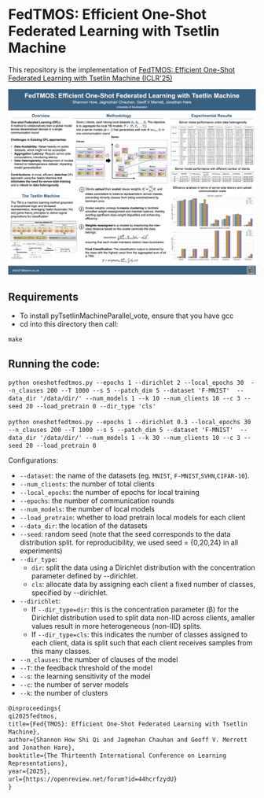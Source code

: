 # FedTMOS: Efficient One-Shot Federated Learning with Tsetlin Machine

This repository is the implementation of [FedTMOS: Efficient One-Shot Federated Learning with Tsetlin Machine (ICLR'25)](https://openreview.net/forum?id=44hcrfzydU&referrer=%5BAuthor%20Console%5D(%2Fgroup%3Fid%3DICLR.cc%2F2025%2FConference%2FAuthors%23your-submissions))


<img width="1530" alt="image" src="src/iclrposter_shannon.png">


## Requirements

- To install pyTsetlinMachineParallel_vote, ensure that you have gcc 
- cd into this directory then call:
  
  
```
make
```

## Running the code:

```
python oneshotfedtmos.py --epochs 1 --dirichlet 2 --local_epochs 30  --n_clauses 200 --T 1000 --s 5 --patch_dim 5 --dataset 'F-MNIST'  --data_dir '/data/dir/' --num_models 1 --k 10 --num_clients 10 --c 3 --seed 20 --load_pretrain 0 --dir_type 'cls' 

python oneshotfedtmos.py --epochs 1 --dirichlet 0.3 --local_epochs 30  --n_clauses 200 --T 1000 --s 5 --patch_dim 5 --dataset 'F-MNIST'  --data_dir '/data/dir/' --num_models 1 --k 30 --num_clients 10 --c 3 --seed 20 --load_pretrain 0 

```

Configurations:
- `--dataset`: the name of the datasets (eg. `MNIST`, `F-MNIST`,`SVHN`,`CIFAR-10`).
- `--num_clients`: the number of total clients
- `--local_epochs`: the number of epochs for local training
- `--epochs`: the number of communication rounds
- `--num_models`: the number of local models
- `--load_pretrain`: whether to load pretrain local models for each client
- `--data_dir`: the location of the datasets 
- `--seed`: random seed (note that the seed corresponds to the data distribution split. for reproducibility, we used seed = {0,20,24} in all experiments)
- `--dir_type`:
  - `dir`: split the data using a Dirichlet distribution with the concentration parameter defined by --dirichlet.
  - `cls`: allocate data by assigning each client a fixed number of classes, specified by --dirichlet.
- `--dirichlet`:
  - If `--dir_type=dir`: this is the concentration parameter (β) for the Dirichlet distribution used to split data non-IID across clients, amaller values result in more heterogeneous (non-IID) splits.
  - If `--dir_type=cls`: this indicates the number of classes assigned to each client, data is split such that each client receives samples from this many classes.  
- `--n_clauses`: the number of clauses of the model
- `--T`: the feedback threshold of the model
- `--s`: the learning sensitivity of the model
- `--c`: the number of server models
- `--k`: the number of clusters




```
@inproceedings{
qi2025fedtmos,
title={Fed{TMOS}: Efficient One-Shot Federated Learning with Tsetlin Machine},
author={Shannon How Shi Qi and Jagmohan Chauhan and Geoff V. Merrett and Jonathon Hare},
booktitle={The Thirteenth International Conference on Learning Representations},
year={2025},
url={https://openreview.net/forum?id=44hcrfzydU}
}

```
